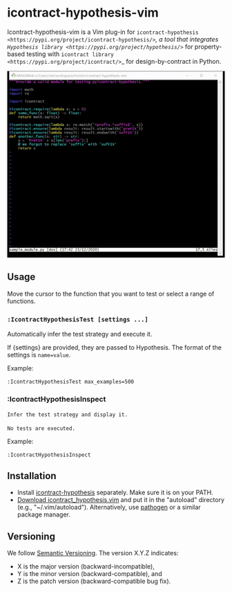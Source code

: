 # icontract-hypothesis-vim

Icontract-hypothesis-vim is a Vim plug-in for 
`icontract-hypothesis <https://pypi.org/project/icontract-hypothesis/>`_, a tool 
that integrates `Hypothesis library <https://pypi.org/project/hypothesis/>`_ for property-based 
testing with `icontract library <https://pypi.org/project/icontract/>`_ for design-by-contract
in Python.

![Animated GIF demonstrating the plug-in](screen-recording.gif)

## Usage

Move the cursor to the function that you want to test or select a range of
functions.

### `:IcontractHypothesisTest [settings ...]`
    
Automatically infer the test strategy and execute it.

If {settings} are provided, they are passed to Hypothesis.
The format of the settings is `name=value`.

Example:

```
:IcontractHypothesisTest max_examples=500
```

### :IcontractHypothesisInspect

    Infer the test strategy and display it.

    No tests are executed.

Example:

```
:IcontractHypothesisInspect
```

## Installation

- Install [icontract-hypothesis][1] separately. Make sure it is on your PATH.
- [Download icontract_hypothesis.vim][2] and put it in the "autoload" directory
  (e.g., "~/.vim/autoload"). Alternatively, use [pathogen](https://github.com/tpope/vim-pathogen) or 
  a similar package manager.

[1]: https://github.com/mristin/icontract-hypothesis#installation
[2]: https://raw.githubusercontent.com/mristin/icontract-hypothesis-vim/master/plugin/icontract_hypothesis.vim

## Versioning

We follow [Semantic Versioning](http://semver.org/spec/v1.0.0.html).
The version X.Y.Z indicates:

* X is the major version (backward-incompatible),
* Y is the minor version (backward-compatible), and
* Z is the patch version (backward-compatible bug fix).
